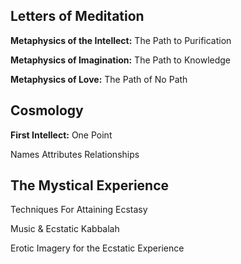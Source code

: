 ## Letters of Meditation

**Metaphysics of the Intellect:** The Path to Purification

**Metaphysics of Imagination:** The Path to Knowledge

**Metaphysics of Love:** The Path of No Path

## Cosmology

**First Intellect:** One Point

Names
Attributes
Relationships

## The Mystical Experience

Techniques For Attaining Ecstasy

Music & Ecstatic Kabbalah

Erotic Imagery for the Ecstatic Experience


